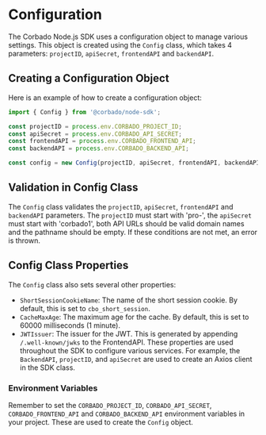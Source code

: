 # Configuration

The Corbado Node.js SDK uses a configuration object to manage various settings. This object is created using the `Config` class, which takes 4 parameters: `projectID`, `apiSecret`, `frontendAPI` and `backendAPI`.

## Creating a Configuration Object

Here is an example of how to create a configuration object:

```javascript
import { Config } from '@corbado/node-sdk';

const projectID = process.env.CORBADO_PROJECT_ID;
const apiSecret = process.env.CORBADO_API_SECRET;
const frontendAPI = process.env.CORBADO_FRONTEND_API;
const backendAPI = process.env.CORBADO_BACKEND_API;

const config = new Config(projectID, apiSecret, frontendAPI, backendAPI);
```

## Validation in Config Class

The `Config` class validates the `projectID`, `apiSecret`, `frontendAPI` and `backendAPI` parameters. The `projectID` must start with 'pro-', the `apiSecret` must start with 'corbado1', both API URLs should be valid domain names and the pathname should be empty. If these conditions are not met, an error is thrown.

## Config Class Properties

The `Config` class also sets several other properties:

- `ShortSessionCookieName`: The name of the short session cookie. By default, this is set to `cbo_short_session`.
- `CacheMaxAge`: The maximum age for the cache. By default, this is set to 60000 milliseconds (1 minute).
- `JWTIssuer`: The issuer for the JWT. This is generated by appending `/.well-known/jwks` to the FrontendAPI.
  These properties are used throughout the SDK to configure various services. For example, the `BackendAPI`, `projectID`, and `apiSecret` are used to create an Axios client in the SDK class.

### Environment Variables

Remember to set the `CORBADO_PROJECT_ID`, `CORBADO_API_SECRET`, `CORBADO_FRONTEND_API` and `CORBADO_BACKEND_API` environment variables in your project. These are used to create the `Config` object.
